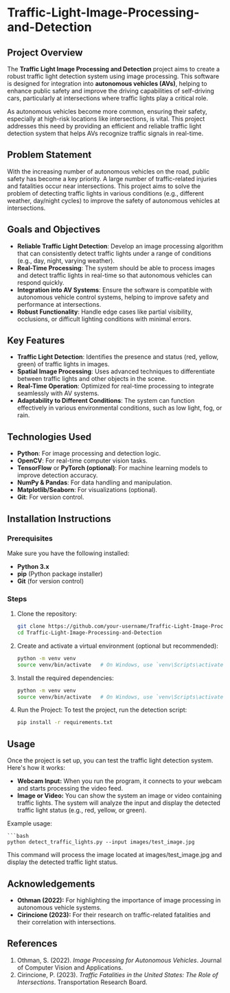 # Traffic-Light-Image-Processing-and-Detection

## Project Overview

The **Traffic Light Image Processing and Detection** project aims to create a robust traffic light detection system using image processing. This software is designed for integration into **autonomous vehicles (AVs)**, helping to enhance public safety and improve the driving capabilities of self-driving cars, particularly at intersections where traffic lights play a critical role.

As autonomous vehicles become more common, ensuring their safety, especially at high-risk locations like intersections, is vital. This project addresses this need by providing an efficient and reliable traffic light detection system that helps AVs recognize traffic signals in real-time.

## Problem Statement

With the increasing number of autonomous vehicles on the road, public safety has become a key priority. A large number of traffic-related injuries and fatalities occur near intersections. This project aims to solve the problem of detecting traffic lights in various conditions (e.g., different weather, day/night cycles) to improve the safety of autonomous vehicles at intersections.

## Goals and Objectives

- **Reliable Traffic Light Detection**: Develop an image processing algorithm that can consistently detect traffic lights under a range of conditions (e.g., day, night, varying weather).
- **Real-Time Processing**: The system should be able to process images and detect traffic lights in real-time so that autonomous vehicles can respond quickly.
- **Integration into AV Systems**: Ensure the software is compatible with autonomous vehicle control systems, helping to improve safety and performance at intersections.
- **Robust Functionality**: Handle edge cases like partial visibility, occlusions, or difficult lighting conditions with minimal errors.

## Key Features

- **Traffic Light Detection**: Identifies the presence and status (red, yellow, green) of traffic lights in images.
- **Spatial Image Processing**: Uses advanced techniques to differentiate between traffic lights and other objects in the scene.
- **Real-Time Operation**: Optimized for real-time processing to integrate seamlessly with AV systems.
- **Adaptability to Different Conditions**: The system can function effectively in various environmental conditions, such as low light, fog, or rain.

## Technologies Used

- **Python**: For image processing and detection logic.
- **OpenCV**: For real-time computer vision tasks.
- **TensorFlow** or **PyTorch (optional)**: For machine learning models to improve detection accuracy.
- **NumPy & Pandas**: For data handling and manipulation.
- **Matplotlib/Seaborn**: For visualizations (optional).
- **Git**: For version control.

## Installation Instructions

### Prerequisites

Make sure you have the following installed:

- **Python 3.x**
- **pip** (Python package installer)
- **Git** (for version control)

### Steps

1. Clone the repository:

   ```bash
   git clone https://github.com/your-username/Traffic-Light-Image-Processing-and-Detection.git
   cd Traffic-Light-Image-Processing-and-Detection

2. Create and activate a virtual environment (optional but recommended):

    ```bash
    python -m venv venv
    source venv/bin/activate   # On Windows, use `venv\Scripts\activate`

3. Install the required dependencies:

    ```bash
    python -m venv venv
    source venv/bin/activate   # On Windows, use `venv\Scripts\activate`

4. Run the Project:
    To test the project, run the detection script:
    ```bash
    pip install -r requirements.txt

## Usage

Once the project is set up, you can test the traffic light detection system. Here's how it works:

* **Webcam Input:** When you run the program, it connects to your webcam and starts processing the video feed.
* **Image or Video:** You can show the system an image or video containing traffic lights. The system will analyze the input and display the detected traffic light status (e.g., red, yellow, or green).

Example usage:

    ```bash
    python detect_traffic_lights.py --input images/test_image.jpg

This command will process the image located at images/test_image.jpg and display the detected traffic light status.

## Acknowledgements

* **Othman (2022):** For highlighting the importance of image processing in autonomous vehicle systems.
* **Cirincione (2023):** For their research on traffic-related fatalities and their correlation with intersections.

## References

1. Othman, S. (2022). *Image Processing for Autonomous Vehicles*. Journal of Computer Vision and Applications.
2. Cirincione, P. (2023). *Traffic Fatalities in the United States: The Role of Intersections*. Transportation Research Board.

